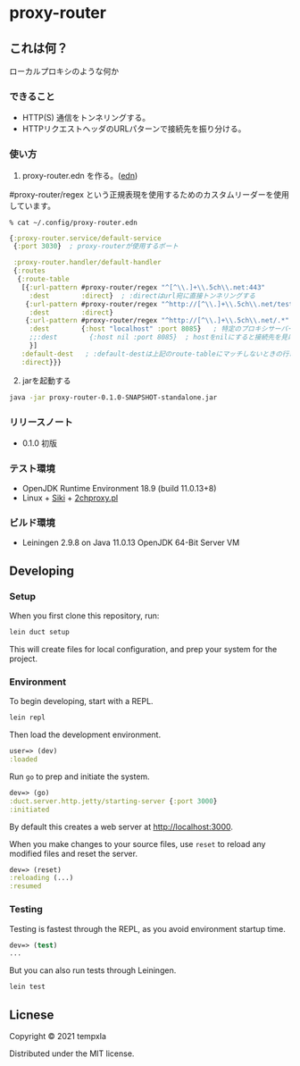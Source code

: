 # proxy-router

## これは何？

ローカルプロキシのような何か

### できること

- HTTP(S) 通信をトンネリングする。
- HTTPリクエストヘッダのURLパターンで接続先を振り分ける。

### 使い方

1. proxy-router.edn を作る。([edn](https://github.com/edn-format/edn))

#proxy-router/regex という正規表現を使用するためのカスタムリーダーを使用しています。

```
% cat ~/.config/proxy-router.edn 
```

```clojure
{:proxy-router.service/default-service
 {:port 3030}  ; proxy-routerが使用するポート

 :proxy-router.handler/default-handler
 {:routes
  {:route-table
   [{:url-pattern #proxy-router/regex "^[^\\.]+\\.5ch\\.net:443"
     :dest        :direct}  ; :directはurl宛に直接トンネリングする
    {:url-pattern #proxy-router/regex "^http://[^\\.]+\\.5ch\\.net/test/bbs\\.cgi.*"
     :dest        :direct}
    {:url-pattern #proxy-router/regex "^http://[^\\.]+\\.5ch\\.net/.*"
     :dest        {:host "localhost" :port 8085}   ; 特定のプロキシサーバーにトンネリングする
     ;;:dest        {:host nil :port 8085}  ; hostをnilにすると接続先を見に行かないで接続を切る(FINを返す)。デバッグとかで使う。
     }]
   :default-dest   ; :default-destは上記のroute-tableにマッチしないときの行き先
   :direct}}}
```

2. jarを起動する

```sh
java -jar proxy-router-0.1.0-SNAPSHOT-standalone.jar
```

### リリースノート

- 0.1.0 初版

### テスト環境

- OpenJDK Runtime Environment 18.9 (build 11.0.13+8)
- Linux + [Siki](https://sikiapp.net/) + [2chproxy.pl](https://github.com/yama-natuki/2chproxy.pl/)

### ビルド環境

- Leiningen 2.9.8 on Java 11.0.13 OpenJDK 64-Bit Server VM

## Developing

### Setup

When you first clone this repository, run:

```sh
lein duct setup
```

This will create files for local configuration, and prep your system
for the project.

### Environment

To begin developing, start with a REPL.

```sh
lein repl
```

Then load the development environment.

```clojure
user=> (dev)
:loaded
```

Run `go` to prep and initiate the system.

```clojure
dev=> (go)
:duct.server.http.jetty/starting-server {:port 3000}
:initiated
```

By default this creates a web server at <http://localhost:3000>.

When you make changes to your source files, use `reset` to reload any
modified files and reset the server.

```clojure
dev=> (reset)
:reloading (...)
:resumed
```

### Testing

Testing is fastest through the REPL, as you avoid environment startup
time.

```clojure
dev=> (test)
...
```

But you can also run tests through Leiningen.

```sh
lein test
```

## Licnese

Copyright © 2021 tempxla

Distributed under the MIT license.
